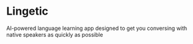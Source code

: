 # Lingetic
AI-powered language learning app designed to get you conversing with native speakers as quickly as possible
